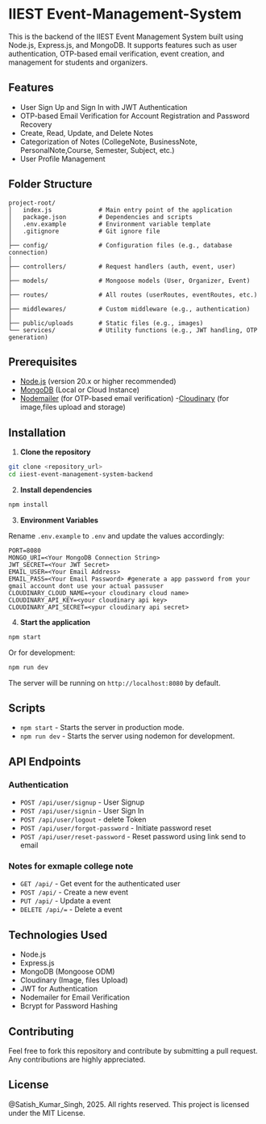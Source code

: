 
# IIEST Event-Management-System

This is the backend of the IIEST Event Management System built using Node.js, Express.js, and MongoDB. It supports features such as user authentication, OTP-based email verification, event creation, and management for students and organizers.

## Features

- User Sign Up and Sign In with JWT Authentication
- OTP-based Email Verification for Account Registration and Password Recovery
- Create, Read, Update, and Delete Notes
- Categorization of Notes (CollegeNote, BusinessNote, PersonalNote,Course, Semester, Subject, etc.)
- User Profile Management

## Folder Structure

```
project-root/
│   index.js             # Main entry point of the application
│   package.json         # Dependencies and scripts
│   .env.example         # Environment variable template
│   .gitignore           # Git ignore file
│
├── config/              # Configuration files (e.g., database connection)
│
├── controllers/         # Request handlers (auth, event, user)
│
├── models/              # Mongoose models (User, Organizer, Event)
│
├── routes/              # All routes (userRoutes, eventRoutes, etc.) 
│
├── middlewares/         # Custom middleware (e.g., authentication)
│
├── public/uploads       # Static files (e.g., images)     
└── services/            # Utility functions (e.g., JWT handling, OTP generation)

```

## Prerequisites

- [Node.js](https://nodejs.org/) (version 20.x or higher recommended)
- [MongoDB](https://www.mongodb.com/) (Local or Cloud Instance)
- [Nodemailer](https://nodemailer.com/about/) (for OTP-based email verification) -[Cloudinary](https://cloudinary.com/) (for image,files upload and storage)


## Installation

1. **Clone the repository**

```bash
git clone <repository_url>
cd iiest-event-management-system-backend

```

2. **Install dependencies**

```bash
npm install
```

3. **Environment Variables**

Rename `.env.example` to `.env` and update the values accordingly:

```
PORT=8080
MONGO_URI=<Your MongoDB Connection String>
JWT_SECRET=<Your JWT Secret>
EMAIL_USER=<Your Email Address>
EMAIL_PASS=<Your Email Password> #generate a app password from your gmail account dont use your actual passuser
CLOUDINARY_CLOUD_NAME=<your cloudinary cloud name>
CLOUDINARY_API_KEY=<your cloudinary api key>
CLOUDINARY_API_SECRET=<ypur cloudinary api secret>
```

4. **Start the application**

```bash
npm start
```

Or for development:

```bash
npm run dev
```

The server will be running on `http://localhost:8080` by default.

## Scripts

- `npm start` - Starts the server in production mode.
- `npm run dev` - Starts the server using nodemon for development.

## API Endpoints

### Authentication
- `POST /api/user/signup` - User Signup 
- `POST /api/user/signin` - User Sign In
- `POST /api/user/logout` - delete Token
- `POST /api/user/forgot-password` - Initiate password reset
- `POST /api/user/reset-password` - Reset password using link send to email 

### Notes for exmaple college note
- `GET /api/` - Get event for the authenticated user
- `POST /api/` - Create a new event
- `PUT /api/` - Update a event
- `DELETE /api/=` - Delete a event

## Technologies Used

- Node.js
- Express.js
- MongoDB (Mongoose ODM)
- Cloudinary (Image, files Upload)
- JWT for Authentication
- Nodemailer for Email Verification
- Bcrypt for Password Hashing

## Contributing

Feel free to fork this repository and contribute by submitting a pull request. Any contributions are highly appreciated.

## License
@Satish_Kumar_Singh, 2025. All rights reserved.
This project is licensed under the MIT License.

